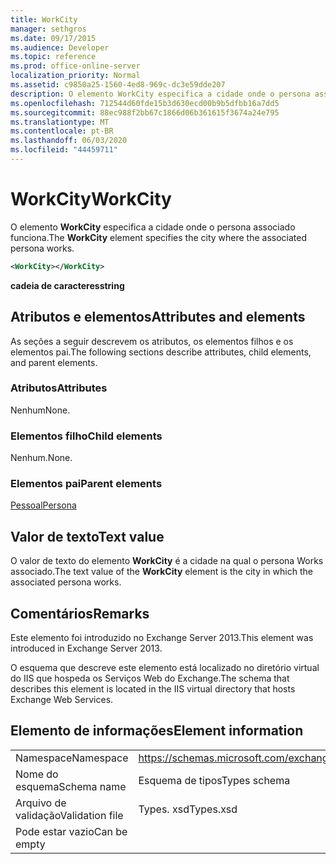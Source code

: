 ```yaml
---
title: WorkCity
manager: sethgros
ms.date: 09/17/2015
ms.audience: Developer
ms.topic: reference
ms.prod: office-online-server
localization_priority: Normal
ms.assetid: c9850a25-1560-4ed8-969c-dc3e59dde207
description: O elemento WorkCity especifica a cidade onde o persona associado funciona.
ms.openlocfilehash: 712544d60fde15b3d630ecd00b9b5dfbb16a7dd5
ms.sourcegitcommit: 88ec988f2bb67c1866d06b361615f3674a24e795
ms.translationtype: MT
ms.contentlocale: pt-BR
ms.lasthandoff: 06/03/2020
ms.locfileid: "44459711"
---
```

# <a name="workcity"></a><span data-ttu-id="adebb-103">WorkCity</span><span class="sxs-lookup"><span data-stu-id="adebb-103">WorkCity</span></span>

<span data-ttu-id="adebb-104">O elemento **WorkCity** especifica a cidade onde o persona associado funciona.</span><span class="sxs-lookup"><span data-stu-id="adebb-104">The **WorkCity** element specifies the city where the associated persona works.</span></span> 
  
```XML
<WorkCity></WorkCity>
```

 <span data-ttu-id="adebb-105">**cadeia de caracteres**</span><span class="sxs-lookup"><span data-stu-id="adebb-105">**string**</span></span>
## <a name="attributes-and-elements"></a><span data-ttu-id="adebb-106">Atributos e elementos</span><span class="sxs-lookup"><span data-stu-id="adebb-106">Attributes and elements</span></span>

<span data-ttu-id="adebb-107">As seções a seguir descrevem os atributos, os elementos filhos e os elementos pai.</span><span class="sxs-lookup"><span data-stu-id="adebb-107">The following sections describe attributes, child elements, and parent elements.</span></span>
  
### <a name="attributes"></a><span data-ttu-id="adebb-108">Atributos</span><span class="sxs-lookup"><span data-stu-id="adebb-108">Attributes</span></span>

<span data-ttu-id="adebb-109">Nenhum</span><span class="sxs-lookup"><span data-stu-id="adebb-109">None.</span></span>
  
### <a name="child-elements"></a><span data-ttu-id="adebb-110">Elementos filho</span><span class="sxs-lookup"><span data-stu-id="adebb-110">Child elements</span></span>

<span data-ttu-id="adebb-111">Nenhum.</span><span class="sxs-lookup"><span data-stu-id="adebb-111">None.</span></span>
  
### <a name="parent-elements"></a><span data-ttu-id="adebb-112">Elementos pai</span><span class="sxs-lookup"><span data-stu-id="adebb-112">Parent elements</span></span>

[<span data-ttu-id="adebb-113">Pessoal</span><span class="sxs-lookup"><span data-stu-id="adebb-113">Persona</span></span>](persona.md)
  
## <a name="text-value"></a><span data-ttu-id="adebb-114">Valor de texto</span><span class="sxs-lookup"><span data-stu-id="adebb-114">Text value</span></span>

<span data-ttu-id="adebb-115">O valor de texto do elemento **WorkCity** é a cidade na qual o persona Works associado.</span><span class="sxs-lookup"><span data-stu-id="adebb-115">The text value of the **WorkCity** element is the city in which the associated persona works.</span></span> 
  
## <a name="remarks"></a><span data-ttu-id="adebb-116">Comentários</span><span class="sxs-lookup"><span data-stu-id="adebb-116">Remarks</span></span>

<span data-ttu-id="adebb-117">Este elemento foi introduzido no Exchange Server 2013.</span><span class="sxs-lookup"><span data-stu-id="adebb-117">This element was introduced in Exchange Server 2013.</span></span>
  
<span data-ttu-id="adebb-118">O esquema que descreve este elemento está localizado no diretório virtual do IIS que hospeda os Serviços Web do Exchange.</span><span class="sxs-lookup"><span data-stu-id="adebb-118">The schema that describes this element is located in the IIS virtual directory that hosts Exchange Web Services.</span></span>
  
## <a name="element-information"></a><span data-ttu-id="adebb-119">Elemento de informações</span><span class="sxs-lookup"><span data-stu-id="adebb-119">Element information</span></span>

|||
|:-----|:-----|
|<span data-ttu-id="adebb-120">Namespace</span><span class="sxs-lookup"><span data-stu-id="adebb-120">Namespace</span></span>  <br/> |https://schemas.microsoft.com/exchange/services/2006/types  <br/> |
|<span data-ttu-id="adebb-121">Nome do esquema</span><span class="sxs-lookup"><span data-stu-id="adebb-121">Schema name</span></span>  <br/> |<span data-ttu-id="adebb-122">Esquema de tipos</span><span class="sxs-lookup"><span data-stu-id="adebb-122">Types schema</span></span>  <br/> |
|<span data-ttu-id="adebb-123">Arquivo de validação</span><span class="sxs-lookup"><span data-stu-id="adebb-123">Validation file</span></span>  <br/> |<span data-ttu-id="adebb-124">Types. xsd</span><span class="sxs-lookup"><span data-stu-id="adebb-124">Types.xsd</span></span>  <br/> |
|<span data-ttu-id="adebb-125">Pode estar vazio</span><span class="sxs-lookup"><span data-stu-id="adebb-125">Can be empty</span></span>  <br/> ||
   

